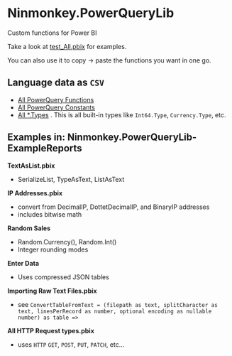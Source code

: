 # Ninmonkey.PowerQueryLib

Custom functions for Power BI

Take a look at [test_All.pbix](source\test\test_All.pbix) for examples.

You can also use it to copy -> paste the functions you want in one go.

## Language data as `CSV`

- [All PowerQuery Functions](./Docs/List_Functions-All.csv)
- [All PowerQuery Constants](./Docs/List_Constants-All.csv)
- [All *.Types](./Docs/List_Types.csv) . This is all built-in types like `Int64.Type`, `Currency.Type`, etc.

## Examples in: Ninmonkey.PowerQueryLib-ExampleReports

**TextAsList.pbix**

- SerializeList, TypeAsText, ListAsText

**IP Addresses.pbix**

- convert from DecimalIP, DottetDecimalIP, and BinaryIP addresses
- includes bitwise math

**Random Sales**

- Random.Currency(), Random.Int()
- Integer rounding modes

**Enter Data**

- Uses compressed JSON tables

**Importing Raw Text Files.pbix**

- see `ConvertTableFromText = (filepath as text, splitCharacter as text, linesPerRecord as number, optional encoding as nullable number) as table =>`

**All HTTP Request types.pbix**

- uses `HTTP` `GET`, `POST`, `PUT`, `PATCH`, etc...
